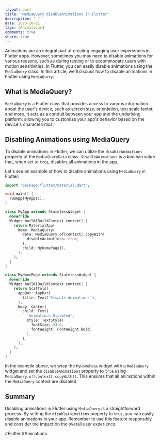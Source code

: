 ```yaml
---
layout: post
title: "MediaQuery disableAnimations in Flutter"
description: " "
date: 2023-10-01
tags: [Animations]
comments: true
share: true
---
```


Animations are an integral part of creating engaging user experiences in Flutter apps. However, sometimes you may need to disable animations for various reasons, such as during testing or to accommodate users with motion sensitivities. In Flutter, you can easily disable animations using the `MediaQuery` class. In this article, we'll discuss how to disable animations in Flutter using `MediaQuery`.

## What is MediaQuery?

`MediaQuery` is a Flutter class that provides access to various information about the user's device, such as screen size, orientation, text scale factor, and more. It acts as a conduit between your app and the underlying platform, allowing you to customize your app's behavior based on the device's characteristics.

## Disabling Animations using MediaQuery

To disable animations in Flutter, we can utilize the `disableAnimations` property of the `MediaQueryData` class. `disableAnimations` is a boolean value that, when set to `true`, disables all animations in the app.

Let's see an example of how to disable animations using `MediaQuery` in Flutter:

```dart
import 'package:flutter/material.dart';

void main() {
  runApp(MyApp());
}

class MyApp extends StatelessWidget {
  @override
  Widget build(BuildContext context) {
    return MaterialApp(
      home: MediaQuery(
        data: MediaQuery.of(context).copyWith(
          disableAnimations: true,
        ),
        child: MyHomePage(),
      ),
    );
  }
}

class MyHomePage extends StatelessWidget {
  @override
  Widget build(BuildContext context) {
    return Scaffold(
      appBar: AppBar(
        title: Text('Disable Animations'),
      ),
      body: Center(
        child: Text(
          'Animations Disabled',
          style: TextStyle(
            fontSize: 24.0,
            fontWeight: FontWeight.bold,
          ),
        ),
      ),
    );
  }
}
```

In the example above, we wrap the `MyHomePage` widget with a `MediaQuery` widget and set the `disableAnimations` property to `true` using `MediaQuery.of(context).copyWith()`. This ensures that all animations within the `MediaQuery` context are disabled.

## Summary

Disabling animations in Flutter using `MediaQuery` is a straightforward process. By setting the `disableAnimations` property to `true`, you can easily disable animations in your app. Remember to use this feature responsibly and consider the impact on the overall user experience.

#Flutter #Animations
